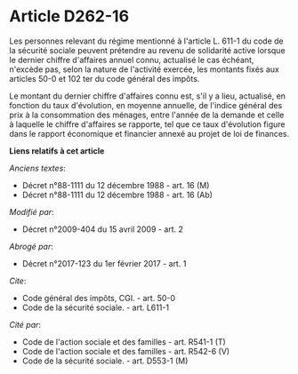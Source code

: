 # Article D262-16

Les personnes relevant du régime mentionné à l'article L. 611-1 du code de la sécurité sociale peuvent prétendre au revenu de
solidarité active lorsque le dernier chiffre d'affaires annuel connu, actualisé le cas échéant, n'excède pas, selon la nature
de l'activité exercée, les montants fixés aux articles 50-0 et 102 ter du code général des impôts. 

Le montant du dernier chiffre d'affaires connu est, s'il y a lieu, actualisé, en fonction du taux d'évolution, en moyenne
annuelle, de l'indice général des prix à la consommation des ménages, entre l'année de la demande et celle à laquelle le
chiffre d'affaires se rapporte, tel que ce taux d'évolution figure dans le rapport économique et financier annexé au projet
de loi de finances.

**Liens relatifs à cet article**

_Anciens textes_:

  - Décret n°88-1111 du 12 décembre 1988 - art. 16 (M)
  - Décret n°88-1111 du 12 décembre 1988 - art. 16 (Ab)

_Modifié par_:

  - Décret n°2009-404 du 15 avril 2009 - art. 2

_Abrogé par_:

  - Décret n°2017-123 du 1er février 2017 - art. 1

_Cite_:

  - Code général des impôts, CGI. - art. 50-0
  - Code de la sécurité sociale. - art. L611-1

_Cité par_:

  - Code de l'action sociale et des familles - art. R541-1 (T)
  - Code de l'action sociale et des familles - art. R542-6 (V)
  - Code de la sécurité sociale. - art. D553-1 (M)
